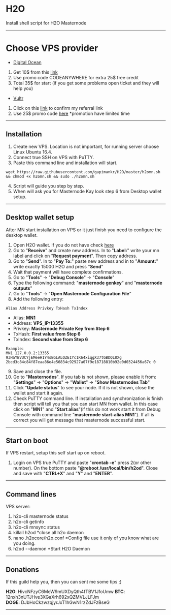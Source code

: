 # H2O
Install shell script for H2O Masternode
***
# Choose VPS provider  

- [Digital Ocean](https://m.do.co/c/d7dfd88a4484)
1. Get 10$ from this [link](https://m.do.co/c/d7dfd88a4484)
2. Use promo code CODEANYWHERE for extra 25$ free credit
3. Total 35$ for start (if you get some problems open ticket and they will help you)

- [Vultr](https://www.vultr.com/?ref=7465291)
1. Click on this [link](https://www.vultr.com/?ref=7465291) to confirm my referral link 
2. Use 25$ promo code [here](https://www.vultr.com/promo25b?service=promo25b) *promotion have limited time
***

## Installation

1. Create new VPS. Location is not important, for running server choose Linux Ubuntu 16.4.
2. Connect true SSH on VPS with PuTTY.
3. Paste this command line and installation will start.
```
wget https://raw.githubusercontent.com/gapimankr/H2O/master/h2omn.sh && chmod +x h2omn.sh && sudo ./h2omn.sh
``` 
4. Script will guide you step by step.
5. When will ask you for Masternode Kay look step 6 from Desktop wallet setup.

***

## Desktop wallet setup

After MN start installation on VPS or it just finish you need to configure the desktop wallet. 
1. Open H2O wallet. If you do not have check [here](https://github.com/h2ocore/h2o/releases)
2. Go to "**Receive**" and create new address. In to "**Label:**" write your mn label and click on "**Request payment**". Then copy address.
3. Go to "**Send**". In to "**Pay To:**" paste new address and in to "**Amount:**" write exactly 15000 H2O and press "**Send**" 
4. Wait that payment will have complete confirmations.
5. Go to "**Tools**" -> "**Debug Console**" -> "**Console**"
6. Type the following command: "**masternode genkey**" and "**masternode outputs**"
7. Go to "**Tools**" -> "**Open Masternode Configuration File**"
8. Add the following entry:  
```
Alias Address Privkey TxHash TxIndex
```
* Alias: **MN1**
* Address: **VPS_IP:13355**
* Privkey: **Masternode Private Key from Step 6**
* TxHash: **First value from Step 6**
* TxIndex:  **Second value from Step 6**

```
Example:
MN1 127.0.0.2:13355 93HaYBVUCYjEMeeH1Y4sBGLALQZE1Yc1K64xiqgX37tGBDQL8Xg
2bcd3c84c84f87eaa86e4e56834c92927a07f9e18718810b92e0d0324456a67c 0
```
9. Save and close the file.
10. Go to "**Masternodes**". If you tab is not shown, please enable it from: "**Settings**" -> "**Options**" -> "**Wallet**" -> "**Show Masternodes Tab**"
11. Click "**Update status**" to see your node. If it is not shown, close the wallet and start it again.
12. Check PuTTY command line. If installation and synchronization is finish then script will tell you that you can start MN from wallet. 
	In this case click on "**MN1**" and "**Start alias**"(if this do not work start it from Debug Console with command line "**masternode start-alias MN1**"). 
	If all is correct you will get message that masternode successful start.
***

## Start on boot

If VPS restart, setup this self start up on reboot.
1. Login on VPS true PuTTY and paste "**crontab -e**" press 2(or other number). On the bottom paste "**@reboot /usr/local/bin/h2od**". Close and save with "**CTRL+X**" and "**Y**" and "**ENTER**". 

***

## Command lines

VPS server:
1. h2o-cli masternode status
2. h2o-cli getinfo
3. h2o-cli mnsync status
4. killall h2od *close all h2o daemon
5. nano .h2ocore/h2o.conf *Config file use it only of you know what are you doing.
6. h2od --daemon *Start H2O Daemon 

***

## Donations 

If this guild help you, then you can sent me some tips ;)

**H2O**: HivcNFzyC6MeW9mUXDyQth4fTBV1JfoUmw 
**BTC**: 12nxh3nUTJHve3XGaXrh692xQZMVLJLFJm  
**DOGE**: DJbHoCkzwzqjyrJxT1hGwN1rzZdJFzBseG
***
